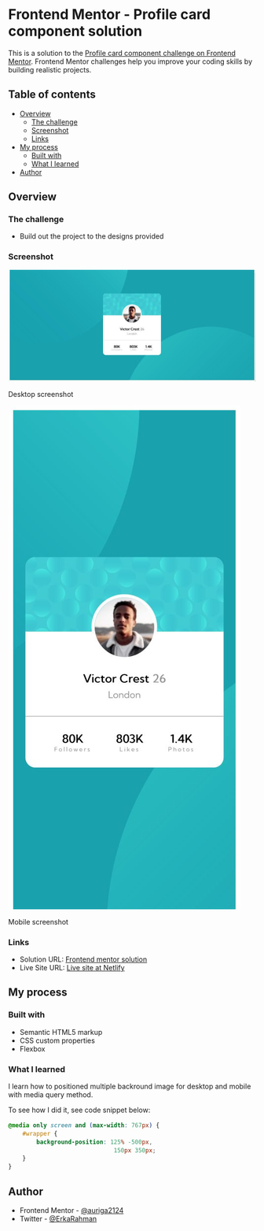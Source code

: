 # Frontend Mentor - Profile card component solution

This is a solution to the [Profile card component challenge on Frontend Mentor](https://www.frontendmentor.io/challenges/profile-card-component-cfArpWshJ). Frontend Mentor challenges help you improve your coding skills by building realistic projects. 

## Table of contents

- [Overview](#overview)
  - [The challenge](#the-challenge)
  - [Screenshot](#screenshot)
  - [Links](#links)
- [My process](#my-process)
  - [Built with](#built-with)
  - [What I learned](#what-i-learned)
- [Author](#author)

## Overview

### The challenge

- Build out the project to the designs provided

### Screenshot

![](./screenshot/desktop-screenshot.jpg)

Desktop screenshot


![](./screenshot/mobile-screenshot.jpg)

Mobile screenshot

### Links

- Solution URL: [Frontend mentor solution](https://www.frontendmentor.io/solutions/profile-card-component-using-flexbox-jS522aDJ6g)
- Live Site URL: [Live site at Netlify](https://auriga-profile-card.netlify.app/)

## My process

### Built with

- Semantic HTML5 markup
- CSS custom properties
- Flexbox

### What I learned

I learn how to positioned multiple backround image for desktop and mobile with media query method.

To see how I did it, see  code snippet below:

```css
@media only screen and (max-width: 767px) {
    #wrapper {
        background-position: 125% -500px,
                              150px 350px;
    }
}
```

## Author

- Frontend Mentor - [@auriga2124](https://www.frontendmentor.io/profile/auriga2124)
- Twitter - [@ErkaRahman](https://twitter.com/ErkaRahman)
